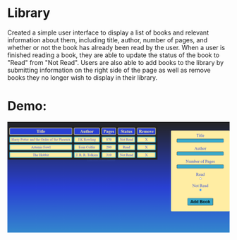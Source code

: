 # Library

Created a simple user interface to display a list of books and relevant information about them, including title, author, number of pages, and whether or not the book has already been read by the user. When a user is finished reading a book, they are able to update the status of the book to "Read" from "Not Read". Users are also able to add books to the library by submitting information on the right side of the page as well as remove books they no longer wish to display in their library.

# Demo:

<img src="../../Images/library.PNG">
